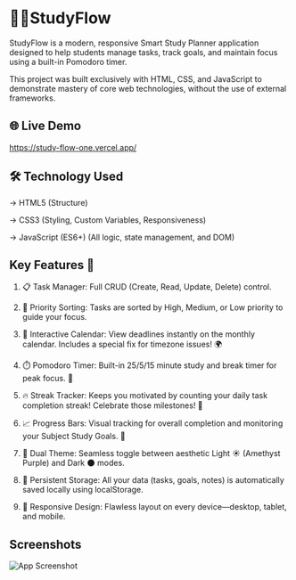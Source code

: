 
# 🧠📖StudyFlow

StudyFlow is a modern, responsive Smart Study Planner application designed to help students manage tasks, track goals, and maintain focus using a built-in Pomodoro timer.

This project was built exclusively with HTML, CSS, and JavaScript to demonstrate mastery of core web technologies, without the use of external frameworks.


## 🌐 Live Demo

https://study-flow-one.vercel.app/
## 🛠️ Technology Used

-> HTML5 (Structure)

-> CSS3 (Styling, Custom Variables, Responsiveness)

-> JavaScript (ES6+) (All logic, state management, and DOM)
## Key Features 🚀

 1. 📋 Task Manager: Full CRUD (Create, Read, Update, Delete) control.

2. 🚦 Priority Sorting: Tasks are sorted by High, Medium, or Low priority to guide your focus.

3. 📅 Interactive Calendar: View deadlines instantly on the monthly calendar. Includes a special fix for timezone issues! 🌍

4. ⏱️ Pomodoro Timer: Built-in 25/5/15 minute study and break timer for peak focus. 🔴

5. 🔥 Streak Tracker: Keeps you motivated by counting your daily task completion streak! Celebrate those milestones! 🥳

6. 📈 Progress Bars: Visual tracking for overall completion and monitoring your Subject Study Goals. 🎯

7. 🌙 Dual Theme: Seamless toggle between aesthetic Light ☀️ (Amethyst Purple) and Dark 🌑 modes.

8. 💾 Persistent Storage: All your data (tasks, goals, notes) is automatically saved locally using localStorage.

9. 📱 Responsive Design: Flawless layout on every device—desktop, tablet, and mobile.
## Screenshots

![App Screenshot](https://via.placeholder.com/468x300?text=App+Screenshot+Here)



